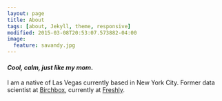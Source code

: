 ```yaml
---
layout: page
title: About
tags: [about, Jekyll, theme, responsive]
modified: 2015-03-08T20:53:07.573882-04:00
image:
  feature: savandy.jpg
---
```


#### _Cool, calm, just like my mom_.

I am a native of Las Vegas currently based in New York City. Former data scientist at [Birchbox](http://www.birchbox.com), currently at [Freshly](www.freshly.com).

